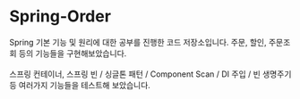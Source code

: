 # Spring-Order
Spring 기본 기능 및 원리에 대한 공부를 진행한 코드 저장소입니다. 주문, 할인, 주문조회 등의 기능들을 구현해보았습니다.  
<br>
스프링 컨테이너, 스프링 빈 / 싱글톤 패턴 / Component Scan / DI 주입 / 빈 생명주기 등 여러가지 기능들을 테스트해 보았습니다.
